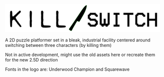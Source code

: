 ![Kill/Switch logo](https://github.com/RadikAlice/Kill-Switch/raw/main/gfx/Logo.svg "Kill/Switch logo, text separated by a knife as a slash")

A 2D puzzle platformer set in a bleak, industrial facility centered around switching between three characters (by killing them)

Not in active development, might use the old assets here or recreate them for the new 2.5D direction

Fonts in the logo are: Underwood Champion and Squarewave
